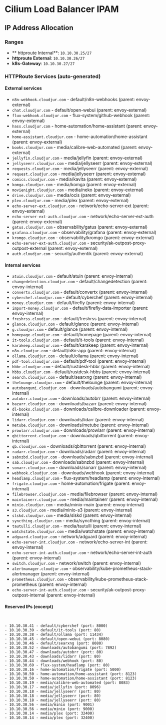 # Cilium Load Balancer IPAM

## IP Address Allocation

### Ranges
- ** httproute Internal**: `10.10.30.25/27`
- **httproute External**: `10.10.30.26/27`
- **k8s-Gateway**: `10.10.30.27/27`

### HTTPRoute Services (auto-generated)

#### External services
- `n8n-webhook.cloudjur.com` - default/n8n-webhooks (parent: envoy-external)
- `chat.cloudjur.com` - default/open-webui (parent: envoy-external)
- `flux-webhook.cloudjur.com` - flux-system/github-webhook (parent: envoy-external)
- `hass.cloudjur.com` - home-automation/home-assistant (parent: envoy-external)
- `home-assistant.cloudjur.com` - home-automation/home-assistant (parent: envoy-external)
- `books.cloudjur.com` - media/calibre-web-automated (parent: envoy-external)
- `jellyfin.cloudjur.com` - media/jellyfin (parent: envoy-external)
- `jellyseerr.cloudjur.com` - media/jellyseerr (parent: envoy-external)
- `requests.cloudjur.com` - media/jellyseerr (parent: envoy-external)
- `request.cloudjur.com` - media/jellyseerr (parent: envoy-external)
- `comics.cloudjur.com` - media/kavita (parent: envoy-external)
- `komga.cloudjur.com` - media/komga (parent: envoy-external)
- `movienight.cloudjur.com` - media/neko (parent: envoy-external)
- `drive.cloudjur.com` - media/ocis (parent: envoy-external)
- `plex.cloudjur.com` - media/plex (parent: envoy-external)
- `echo-server-ext.cloudjur.com` - network/echo-server-ext (parent: envoy-external)
- `echo-server-ext-auth.cloudjur.com` - network/echo-server-ext-auth (parent: envoy-external)
- `gatus.cloudjur.com` - observability/gatus (parent: envoy-external)
- `grafana.cloudjur.com` - observability/grafana (parent: envoy-external)
- `kromgo.cloudjur.com` - observability/kromgo (parent: envoy-external)
- `echo-server-ext-auth.cloudjur.com` - security/ak-outpost-proxy-outpost-external (parent: envoy-external)
- `auth.cloudjur.com` - security/authentik (parent: envoy-external)

#### Internal services
- `atuin.cloudjur.com` - default/atuin (parent: envoy-internal)
- `changedetection.cloudjur.com` - default/changedetection (parent: envoy-internal)
- `convertx.cloudjur.com` - default/convertx (parent: envoy-internal)
- `cyberchef.cloudjur.com` - default/cyberchef (parent: envoy-internal)
- `money.cloudjur.com` - default/firefly (parent: envoy-internal)
- `import-money.cloudjur.com` - default/firefly-data-importer (parent: envoy-internal)
- `freshrss.cloudjur.com` - default/freshrss (parent: envoy-internal)
- `glance.cloudjur.com` - default/glance (parent: envoy-internal)
- `g.cloudjur.com` - default/glance (parent: envoy-internal)
- `homepage.cloudjur.com` - default/homepage (parent: envoy-internal)
- `it-tools.cloudjur.com` - default/it-tools (parent: envoy-internal)
- `karakeep.cloudjur.com` - default/karakeep (parent: envoy-internal)
- `n8n.cloudjur.com` - default/n8n-app (parent: envoy-internal)
- `ollama.cloudjur.com` - default/ollama (parent: envoy-internal)
- `pdf-tool.cloudjur.com` - default/pdf-tool (parent: envoy-internal)
- `hbbr.cloudjur.com` - default/rustdesk-hbbr (parent: envoy-internal)
- `hbbs.cloudjur.com` - default/rustdesk-hbbs (parent: envoy-internal)
- `search.cloudjur.com` - default/searxng (parent: envoy-internal)
- `thelounge.cloudjur.com` - default/thelounge (parent: envoy-internal)
- `autobangumi.cloudjur.com` - downloads/autobangumi (parent: envoy-internal)
- `autobrr.cloudjur.com` - downloads/autobrr (parent: envoy-internal)
- `bazarr.cloudjur.com` - downloads/bazarr (parent: envoy-internal)
- `dl-books.cloudjur.com` - downloads/calibre-downloader (parent: envoy-internal)
- `lidarr.cloudjur.com` - downloads/lidarr (parent: envoy-internal)
- `metube.cloudjur.com` - downloads/metube (parent: envoy-internal)
- `prowlarr.cloudjur.com` - downloads/prowlarr (parent: envoy-internal)
- `qbittorrent.cloudjur.com` - downloads/qbittorrent (parent: envoy-internal)
- `qb.cloudjur.com` - downloads/qbittorrent (parent: envoy-internal)
- `radarr.cloudjur.com` - downloads/radarr (parent: envoy-internal)
- `sabnzbd.cloudjur.com` - downloads/sabnzbd (parent: envoy-internal)
- `sab.cloudjur.com` - downloads/sabnzbd (parent: envoy-internal)
- `sonarr.cloudjur.com` - downloads/sonarr (parent: envoy-internal)
- `webhook.cloudjur.com` - downloads/webhook (parent: envoy-internal)
- `headlamp.cloudjur.com` - flux-system/headlamp (parent: envoy-internal)
- `frigate.cloudjur.com` - home-automation/frigate (parent: envoy-internal)
- `filebrowser.cloudjur.com` - media/filebrowser (parent: envoy-internal)
- `maintainerr.cloudjur.com` - media/maintainerr (parent: envoy-internal)
- `minio.cloudjur.com` - media/minio-main (parent: envoy-internal)
- `s3.cloudjur.com` - media/minio-s3 (parent: envoy-internal)
- `slskd.cloudjur.com` - media/slskd (parent: envoy-internal)
- `syncthing.cloudjur.com` - media/syncthing (parent: envoy-internal)
- `tautulli.cloudjur.com` - media/tautulli (parent: envoy-internal)
- `watchstate.cloudjur.com` - media/watchstate (parent: envoy-internal)
- `adguard.cloudjur.com` - network/adguard (parent: envoy-internal)
- `echo-server-int.cloudjur.com` - network/echo-server-int (parent: envoy-internal)
- `echo-server-int-auth.cloudjur.com` - network/echo-server-int-auth (parent: envoy-internal)
- `switch.cloudjur.com` - network/switch (parent: envoy-internal)
- `alertmanager.cloudjur.com` - observability/kube-prometheus-stack-alertmanager (parent: envoy-internal)
- `prometheus.cloudjur.com` - observability/kube-prometheus-stack-prometheus (parent: envoy-internal)
- `echo-server-int-auth.cloudjur.com` - security/ak-outpost-proxy-outpost-internal (parent: envoy-internal)

#### Reserved IPs (excerpt)
```


- 10.10.30.41 - default/cyberchef (port: 8000)
- 10.10.30.39 - default/it-tools (port: 80)
- 10.10.30.38 - default/ollama (port: 11434)
- 10.10.30.45 - default/open-webui (port: 8080)
- 10.10.30.46 - default/searxng (port: 8080)
- 10.10.30.52 - downloads/autobangumi (port: 7892)
- 10.10.30.47 - downloads/autobrr (port: 80)
- 10.10.30.43 - downloads/lidarr (port: 80)
- 10.10.30.44 - downloads/webhook (port: 80)
- 10.10.30.69 - flux-system/headlamp (port: 80)
- 10.10.30.16 - home-automation/frigate (port: 5000)
- 10.10.30.50 - home-automation/home-assistant (port: 8123)
- 10.10.30.50 - home-automation/home-assistant (port: 8123)
- 10.10.30.19 - media/calibre-web-automated (port: 8083)
- 10.10.30.17 - media/jellyfin (port: 8096)
- 10.10.30.18 - media/jellyseerr (port: 80)
- 10.10.30.18 - media/jellyseerr (port: 80)
- 10.10.30.18 - media/jellyseerr (port: 80)
- 10.10.30.56 - media/minio (port: 9001)
- 10.10.30.56 - media/minio (port: 9000)
- 10.10.30.14 - media/plex (port: 32400)
- 10.10.30.14 - media/plex (port: 32400)
```
